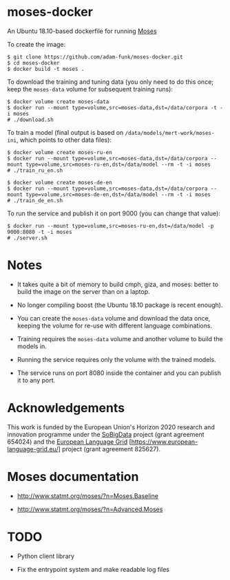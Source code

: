 # moses-docker
An Ubuntu 18.10-based dockerfile for running [Moses](http://www.statmt.org/moses)

To create the image:

    $ git clone https://github.com/adam-funk/moses-docker.git
    $ cd moses-docker
    $ docker build -t moses .

To download the training and tuning data (you only need to do this once; keep the `moses-data` volume for subsequent training runs):

    $ docker volume create moses-data
    $ docker run --mount type=volume,src=moses-data,dst=/data/corpora -t -i moses
    # ./download.sh

To train a model (final output is based on `/data/models/mert-work/moses-ini`, which points to other data files):
   
    $ docker volume create moses-ru-en
    $ docker run --mount type=volume,src=moses-data,dst=/data/corpora --mount type=volume,src=moses-ru-en,dst=/data/model --rm -t -i moses
    # ./train_ru_en.sh

    $ docker volume create moses-de-en
    $ docker run --mount type=volume,src=moses-data,dst=/data/corpora --mount type=volume,src=moses-de-en,dst=/data/model --rm -t -i moses
    # ./train_de_en.sh

To run the service and publish it on port 9000 (you can change that value):

    $ docker run --mount type=volume,src=moses-ru-en,dst=/data/model -p 9000:8080 -t -i moses
    # ./server.sh

# Notes

- It takes quite a bit of memory to build cmph, giza, and moses: better to build the image on the server than on a laptop.

- No longer compiling boost (the Ubuntu 18.10 package is recent enough).

- You can create the `moses-data` volume and download the data once, keeping the volume for re-use with different language combinations.

- Training requires the `moses-data` volume and another volume to build the models in.

- Running the service requires only the volume with the trained models.

- The service runs on port 8080 inside the container and you can publish it to any port.

# Acknowledgements

This work is funded by the European Union's Horizon 2020 research and
innovation programme under the [SoBigData](http://sobigdata.eu/)
project (grant agreement 654024) and the [European Language
Grid](https://cordis.europa.eu/project/rcn/219378/factsheet/en)
[https://www.european-language-grid.eu/] project (grant agreement
825627).

# Moses documentation

- <http://www.statmt.org/moses/?n=Moses.Baseline>

- <http://www.statmt.org/moses/?n=Advanced.Moses>

# TODO

- Python client library

- Fix the entrypoint system and make readable log files
